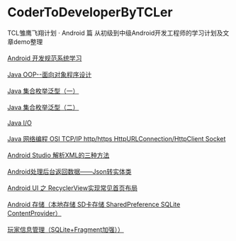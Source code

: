 # CoderToDeveloperByTCLer
TCL雏鹰飞翔计划 · Android 篇
从初级到中级Android开发工程师的学习计划及文章demo整理
<br>
<br>
[Android 开发规范系统学习](http://blog.csdn.net/dt235201314/article/details/66477296 "鼠标悬停显示")
<br>
<br>
[Java OOP--面向对象程序设计](http://blog.csdn.net/dt235201314/article/details/69162998 "鼠标悬停显示")
<br>
<br>
[Java 集合枚举泛型（一）](http://blog.csdn.net/dt235201314/article/details/70210256 "鼠标悬停显示")
<br>
<br>
[Java 集合枚举泛型（二）](http://blog.csdn.net/dt235201314/article/details/70228260 "鼠标悬停显示")
<br>
<br>
[Java I/O](http://blog.csdn.net/dt235201314/article/details/70841306 "鼠标悬停显示")
<br>
<br>
[Java 网络编程 OSI TCP/IP http/https HttpURLConnection/HttpClient Socket](http://blog.csdn.net/dt235201314/article/details/71480961 "鼠标悬停显示")
<br>
<br>
[ Android Studio 解析XML的三种方法](http://blog.csdn.net/dt235201314/article/details/71588252 "鼠标悬停显示")
<br>
<br>
[ Android处理后台返回数据——Json转实体类](http://blog.csdn.net/dt235201314/article/details/69951885 "鼠标悬停显示")
<br>
<br>
[Android UI 之 RecyclerView实现常见首页布局](http://blog.csdn.net/dt235201314/article/details/72833218 "鼠标悬停显示")
<br>
<br>
[Android 存储（本地存储 SD卡存储 SharedPreference SQLite ContentProvider）](http://blog.csdn.net/dt235201314/article/details/73176149 "鼠标悬停显示")
<br>
<br>
[玩家信息管理（SQLite+Fragment加强））](http://blog.csdn.net/dt235201314/article/details/50463194 "鼠标悬停显示")
<br>
<br>
<br>
